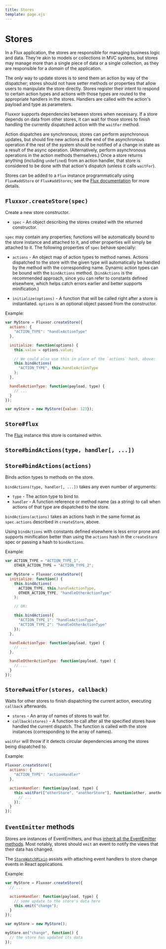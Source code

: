 ```yaml
---
title: Stores
template: page.ejs
---
```


Stores
======

In a Flux application, the stores are responsible for managing business logic and data. They're akin to models or collections in MVC systems, but stores may manage more than a single piece of data or a single collection, as they are responsible for a *domain* of the application.

The *only* way to update stores is to send them an action by way of the dispatcher; stores should not have setter methods or properties that allow users to manipulate the store directly. Stores register their intent to respond to certain action types and actions with those types are routed to the appropriate handlers in the stores. Handlers are called with the action's payload and type as parameters.

Fluxxor supports dependencies between stores when necessary. If a store depends on data from other stores, it can wait for those stores to finish handling the currently dispatched action with the `waitFor` method.

Action dispatches are synchronous; stores can perform asynchronous updates, but should fire new actions at the end of the asynchronous operation if the rest of the system should be notified of a change in state as a result of the async operation. (Alternatively, perform asynchronous operations in the action methods themselves.) Once a store returns anything (including `undefined`) from an action handler, that store is considered to be done with that action's dispatch (unless it calls `waitFor`).

Stores can be added to a `Flux` instance programmatically using `Flux#addStore` or `Flux#addStores`; see the [Flux documentation](/documentation/flux.html) for more details.

## `Fluxxor.createStore(spec)`

Create a new store constructor.

* `spec` - An object describing the stores created with the returned constructor.

`spec` may contain any properties; functions will be automatically bound to the store instance and attached to it, and other properties will simply be attached to it. The following properties of `spec` behave specially:

* `actions` - An object map of action types to method names. Actions dispatched to the store with the given type will automatically be handled by the method with the corresponding name. Dynamic action types can be bound with the `bindActions` method. (`bindActions` is the recommended approach, since you can refer to constants defined elsewhere, which helps catch errors earlier and better supports minification.)

* `initialize(options)` - A function that will be called right after a store is instantiated. `options` is an optional object passed from the constructor.

Example:

```javascript
var MyStore = Fluxxor.createStore({
  actions: {
    "ACTION_TYPE": "handleActionType"
  },

  initialize: function(options) {
    this.value = options.value;

    // We could also use this in place of the `actions` hash, above:
    this.bindActions(
      "ACTION_TYPE", this.handleActionType
    );
  },

  handleActionType: function(payload, type) {
    // ...
  }
});

var myStore = new MyStore({value: 123});
```

## `Store#flux`

The [Flux](/documentation/flux.html) instance this store is contained within.

## `Store#bindActions(type, handler[, ...])`
## `Store#bindActions(actions)`

Binds action types to methods on the store.

`bindActions(type, handler[, ...])` takes any even number of arguments:

* `type` - The action type to bind to.
* `handler` - A function reference or method name (as a string) to call when actions of that type are dispatched to the store.

`bindActions(actions)` takes an actions hash in the same format as `spec.actions` described in `createStore`, above.

Using `bindActions` with constants defined elsewhere is less error prone and supports minification better than using the `actions` hash in the `createStore` spec or passing a hash to `bindActions`.

Example:

```javascript
var ACTION_TYPE = "ACTION_TYPE_1",
    OTHER_ACTION_TYPE = "ACTION_TYPE_2";

var MyStore = Fluxxor.createStore({
  initialize: function() {
    this.bindActions(
      ACTION_TYPE, this.handleActionType,
      OTHER_ACTION_TYPE, "handleOtherActionType"
    );

    // OR:

    this.bindActions({
      "ACTION_TYPE_1": "handleActionType",
      "ACTION_TYPE_2": "handleOtherActionType"
    });
  },

  handleActionType: function(payload, type) {
    // ...
  },

  handleOtherActionType: function(payload, type) {
    // ...
  }
});
```

## `Store#waitFor(stores, callback)`

Waits for other stores to finish dispatching the current action, executing `callback` afterwards.

* `stores` - An array of names of stores to wait for.
* `callback(stores)` - A function to call after all the specified stores have handled the current dispatch. The function is called with the store instances (corresponding to the array of names).

`waitFor` will throw if it detects circular dependencies among the stores being dispatched to.

Example:

```javascript
Fluxxor.createStore({
  actions: {
    "ACTION_TYPE": "actionHandler"
  },

  actionHandler: function(payload, type) {
    this.waitFor(["otherStore", "anotherStore"], function(other, another) {
      // ...
    });
  }
});
```

## `EventEmitter` methods

Stores are instances of EventEmitters, and thus [inherit all the EventEmitter methods](http://nodejs.org/api/events.html#events_class_events_eventemitter). Most notably, stores should `emit` an event to notify the views that their data has changed.

The [`StoreWatchMixin`](/documentation/store-watch-mixin.html) assists with attaching event handlers to store change events in React applications.

Example:

```javascript
var MyStore = Fluxxor.createStore({
  // ...

  actionHandler: function(payload, type) {
    // some update to the store's data here
    this.emit("change");
  }
});

var myStore = new MyStore();

myStore.on("change", function() {
  // the store has updated its data
});
```
